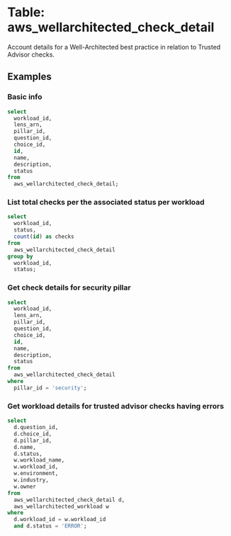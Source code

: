 # Table: aws_wellarchitected_check_detail

Account details for a Well-Architected best practice in relation to Trusted Advisor checks.

## Examples

### Basic info

```sql
select
  workload_id,
  lens_arn,
  pillar_id,
  question_id,
  choice_id,
  id,
  name,
  description,
  status
from
  aws_wellarchitected_check_detail;
```

### List total checks per the associated status per workload

```sql
select
  workload_id,
  status,
  count(id) as checks
from
  aws_wellarchitected_check_detail
group by
  workload_id,
  status;
```

### Get check details for security pillar

```sql
select
  workload_id,
  lens_arn,
  pillar_id,
  question_id,
  choice_id,
  id,
  name,
  description,
  status
from
  aws_wellarchitected_check_detail
where 
  pillar_id = 'security';
```

### Get workload details for trusted advisor checks having errors

```sql
select
  d.question_id,
  d.choice_id,
  d.pillar_id,
  d.name,
  d.status,
  w.workload_name,
  w.workload_id,
  w.environment,
  w.industry,
  w.owner
from
  aws_wellarchitected_check_detail d,
  aws_wellarchitected_workload w
where
  d.workload_id = w.workload_id
  and d.status = 'ERROR';
```